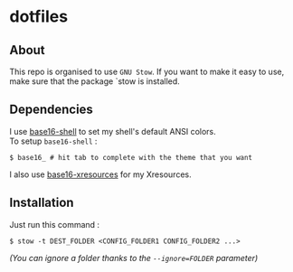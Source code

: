# dotfiles

## About
This repo is organised to use `GNU Stow`. If you want to make it easy
to use, make sure that the package `stow is installed.

## Dependencies
I use [base16-shell](https://github.com/chriskempson/base16-shell) to
set my shell's default ANSI colors.  
To setup `base16-shell` :
```shell
$ base16_ # hit tab to complete with the theme that you want
```

I also use [base16-xresources](https://github.com/binaryplease/base16-xresources)
for my Xresources.

## Installation
Just run this command :

```shell
$ stow -t DEST_FOLDER <CONFIG_FOLDER1 CONFIG_FOLDER2 ...>
```

*(You can ignore a folder thanks to the `--ignore=FOLDER` parameter)*
